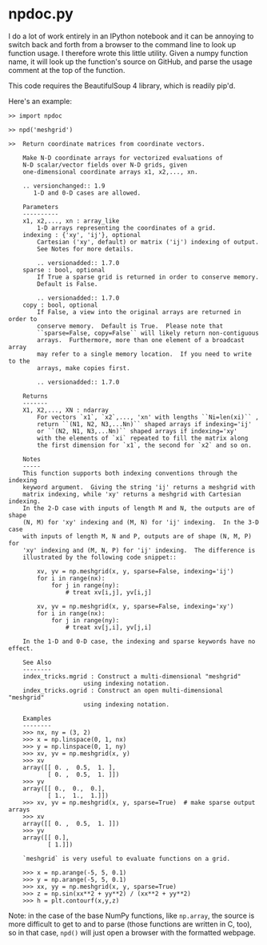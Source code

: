 # npdoc.py

I do a lot of work entirely in an IPython notebook and it can be annoying to switch back and forth from a browser to the command line to look up function usage.  I therefore wrote this little utility.  Given a numpy function name, it will look up the function's source on GitHub, and parse the usage comment at the top of the function.

This code requires the BeautifulSoup 4 library, which is readily pip'd.

Here's an example:

```
>> import npdoc

>> npd('meshgrid')

>>  Return coordinate matrices from coordinate vectors.

    Make N-D coordinate arrays for vectorized evaluations of
    N-D scalar/vector fields over N-D grids, given
    one-dimensional coordinate arrays x1, x2,..., xn.

    .. versionchanged:: 1.9
       1-D and 0-D cases are allowed.

    Parameters
    ----------
    x1, x2,..., xn : array_like
        1-D arrays representing the coordinates of a grid.
    indexing : {'xy', 'ij'}, optional
        Cartesian ('xy', default) or matrix ('ij') indexing of output.
        See Notes for more details.

        .. versionadded:: 1.7.0
    sparse : bool, optional
        If True a sparse grid is returned in order to conserve memory.
        Default is False.

        .. versionadded:: 1.7.0
    copy : bool, optional
        If False, a view into the original arrays are returned in order to
        conserve memory.  Default is True.  Please note that
        ``sparse=False, copy=False`` will likely return non-contiguous
        arrays.  Furthermore, more than one element of a broadcast array
        may refer to a single memory location.  If you need to write to the
        arrays, make copies first.

        .. versionadded:: 1.7.0

    Returns
    -------
    X1, X2,..., XN : ndarray
        For vectors `x1`, `x2`,..., 'xn' with lengths ``Ni=len(xi)`` ,
        return ``(N1, N2, N3,...Nn)`` shaped arrays if indexing='ij'
        or ``(N2, N1, N3,...Nn)`` shaped arrays if indexing='xy'
        with the elements of `xi` repeated to fill the matrix along
        the first dimension for `x1`, the second for `x2` and so on.

    Notes
    -----
    This function supports both indexing conventions through the indexing
    keyword argument.  Giving the string 'ij' returns a meshgrid with
    matrix indexing, while 'xy' returns a meshgrid with Cartesian indexing.
    In the 2-D case with inputs of length M and N, the outputs are of shape
    (N, M) for 'xy' indexing and (M, N) for 'ij' indexing.  In the 3-D case
    with inputs of length M, N and P, outputs are of shape (N, M, P) for
    'xy' indexing and (M, N, P) for 'ij' indexing.  The difference is
    illustrated by the following code snippet::

        xv, yv = np.meshgrid(x, y, sparse=False, indexing='ij')
        for i in range(nx):
            for j in range(ny):
                # treat xv[i,j], yv[i,j]

        xv, yv = np.meshgrid(x, y, sparse=False, indexing='xy')
        for i in range(nx):
            for j in range(ny):
                # treat xv[j,i], yv[j,i]

    In the 1-D and 0-D case, the indexing and sparse keywords have no effect.

    See Also
    --------
    index_tricks.mgrid : Construct a multi-dimensional "meshgrid"
                     using indexing notation.
    index_tricks.ogrid : Construct an open multi-dimensional "meshgrid"
                     using indexing notation.

    Examples
    --------
    >>> nx, ny = (3, 2)
    >>> x = np.linspace(0, 1, nx)
    >>> y = np.linspace(0, 1, ny)
    >>> xv, yv = np.meshgrid(x, y)
    >>> xv
    array([[ 0. ,  0.5,  1. ],
           [ 0. ,  0.5,  1. ]])
    >>> yv
    array([[ 0.,  0.,  0.],
           [ 1.,  1.,  1.]])
    >>> xv, yv = np.meshgrid(x, y, sparse=True)  # make sparse output arrays
    >>> xv
    array([[ 0. ,  0.5,  1. ]])
    >>> yv
    array([[ 0.],
           [ 1.]])

    `meshgrid` is very useful to evaluate functions on a grid.

    >>> x = np.arange(-5, 5, 0.1)
    >>> y = np.arange(-5, 5, 0.1)
    >>> xx, yy = np.meshgrid(x, y, sparse=True)
    >>> z = np.sin(xx**2 + yy**2) / (xx**2 + yy**2)
    >>> h = plt.contourf(x,y,z)
```

Note:  in the case of the base NumPy functions, like ```np.array```, the source is more difficult to get to and to parse (those functions are written in C, too), so in that case, ```npd()``` will just open a browser with the formatted webpage.
